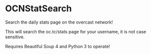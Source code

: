 OCNStatSearch
=============

Search the daily stats page on the overcast network!


This will search the oc.tc/stats page for your username, it is not case sensitive.

Requires Beautiful Soup 4 and Python 3 to operate!
